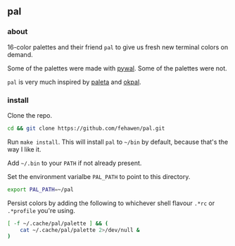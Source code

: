 ## pal

### about

16-color palettes and their friend `pal` to give us fresh new terminal colors on demand.

Some of the palettes were made with [pywal](https://github.com/dylanaraps/pywal). Some of the palettes were not.

`pal` is very much inspired by [paleta](https://github.com/dylanaraps/paleta/blob/master/paleta) and [okpal](https://github.com/dylanaraps/okpal/blob/master/okpal).

### install

Clone the repo.

```sh
cd && git clone https://github.com/fehawen/pal.git
```

Run `make install`. This will install `pal` to `~/bin` by default, because that's the way I like it.

Add `~/.bin` to your `PATH` if not already present.

Set the environment varialbe `PAL_PATH` to point to this directory.

```sh
export PAL_PATH=~/pal
```

Persist colors by adding the following to whichever shell flavour `.*rc` or `.*profile` you're using.

```sh
[ -f ~/.cache/pal/palette ] && (
    cat ~/.cache/pal/palette 2>/dev/null &
)
```
